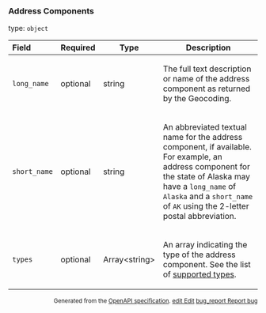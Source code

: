 <!--- This is a generated file, do not edit! -->
<!--- [START maps_http_schema_addresscomponents] -->
<h3 class="schema-object" id="AddressComponents">Address Components</h3>

type: `object`

| Field        | Required | Type                | Description                                                                                                                                                                                                                                                                                                                            |
| :----------- | -------- | ------------------- | -------------------------------------------------------------------------------------------------------------------------------------------------------------------------------------------------------------------------------------------------------------------------------------------------------------------------------------- |
| `long_name`  | optional | string              | <div class="nonref-property-description"><p>The full text description or name of the address component as returned by the Geocoding.</p></div>                                                                                                                                                                                         |
| `short_name` | optional | string              | <div class="nonref-property-description"><p>An abbreviated textual name for the address component, if available. For example, an address component for the state of Alaska may have a <code>long_name</code> of <code>Alaska</code> and a <code>short_name</code> of <code>AK</code> using the 2-letter postal abbreviation.</p></div> |
| `types`      | optional | Array&lt;string&gt; | <div class="nonref-property-description"><p>An array indicating the type of the address component. See the list of <a href="https://developers.google.com/places/web-service/supported_types">supported types</a>.</p></div>                                                                                                           |

<p style="text-align: right; font-size: smaller;">Generated from the <a class="gc-analytics-event" data-category="GMP" data-label="openapi-github" href="https://github.com/googlemaps/openapi-specification" title="Google Maps Platform OpenAPI Specification" class="external">OpenAPI specification</a>.
 <a class="gc-analytics-event" data-category="GMP" data-label="openapi-github" href="https://github.com/googlemaps/openapi-specification/blob/main/specification/schema" title="Edit on GitHub"><span class="material-icons">edit</span> Edit</a>
 <a class="gc-analytics-event" data-category="GMP" data-label="openapi-github" href="https://github.com/googlemaps/openapi-specification/issues/new?assignees=&labels=type%3A+bug%2C+triage+me&template=bug_report.md&title=[schema] Bug - AddressComponents" title="File bug for schema on GitHub"><span class="material-icons">bug_report</span> Report bug</a>
</p>

<!--- [END maps_http_schema_addresscomponents] -->
